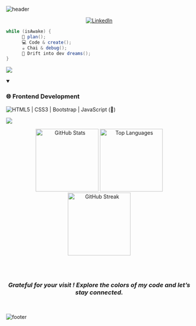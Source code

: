 ![header](https://capsule-render.vercel.app/api?type=waving&color=gradient&color1=a1ffce&color2=faffd1&height=200&section=header&text=Hi%2C%20I%27m%20Tanvi%20Patel%20&fontSize=50&animation=scaleIn&fontAlignY=35&desc=Frontend%20dev%20in%20progress!%20%&descAlignY=55&descAlign=50)


<div align="center">

 [![LinkedIn](https://img.shields.io/badge/LinkedIn-0A66C2?style=for-the-badge&logo=linkedin&logoColor=white)](https://www.linkedin.com/in/tanvi-patel18/)

</div>


```java
while (isAwake) {
      📝 plan();
      💻 Code & create();
      ☕ Chai & debug();
      🌙 Drift into dev dreams();
}
```

![](https://capsule-render.vercel.app/api?type=venom&height=150&text=💻%20Tech%20Stack&fontSize=40&color=0:00FFFF,100:1E90FF&stroke=1E90FF)

<details open>
  <summary><h3>🌐 Frontend Development</h3></summary>

  ![HTML5  |  CSS3  |  Bootstrap  |  JavaScript (🌱)](https://img.shields.io/badge/-HTML5__|__CSS3__|__Bootstrap__|__JavaScript_(🌱)-blue?style=for-the-badge&logo=html5--|--css3--|--bootstrap--|--javascript-(🌱)&logoColor=white)

</details>

![](https://capsule-render.vercel.app/api?type=venom&height=150&text=📊%20GitHub%20Stats&fontSize=40&color=gradient&color1=a1ffce&color2=faffd1&stroke=faffd1)

<div align="center">
  <img src="https://github-readme-stats.vercel.app/api?username=tanvii-18&show_icons=true&theme=graywhite" alt="GitHub Stats" height="170"/>
  <img src="https://github-readme-stats.vercel.app/api/top-langs/?username=tanvii-18&layout=compact&theme=graywhite" alt="Top Languages" height="170"/>
</div>


<div align="center">
  <img src="https://github-readme-streak-stats.herokuapp.com/?user=tanvii-18&theme=graywhite" alt="GitHub Streak" height="170"/>
</div>

<br><br>

<div align="center">
  <h3><i> Grateful for your visit ! Explore the colors of my code and let’s stay connected. </i></h3>
  <br>
</div>

![footer](https://capsule-render.vercel.app/api?type=waving&color=gradient&color1=a1ffce&color2=faffd1&height=100&section=footer&fontSize=30&animation=scaleIn)


